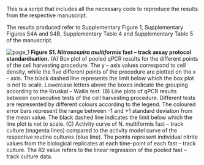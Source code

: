 This is a script that includes all the necessary code to reproduce the results from the respective manuscript. 

The results produced refer to Supplementary Figure 1, Supplementary Figures S4A and S4B, Supplementary Table 4 and Supplementary Table 5 of the manuscript.

![page_1](https://github.com/user-attachments/assets/b71fa8bd-da07-41ea-8e84-1a829eb67ef8)
**Figure S1. _Nitrosospira multiformis_ fast – track assay protocol standardisation.** (A) Box plot of pooled qPCR results for the different points of the cell harvesting procedure. The y – axis values correspond to cell density, while the five different points of the procedure are plotted on the x – axis. The black dashed line represents the limit below which the box plot is not to scale. Lowercase letters above the boxes indicate the grouping according to the Kruskal – Wallis test. (B) Line plots of qPCR results between consecutive tests of the cell harvesting procedure. Different tests are represented by different colours according to the legend. The coloured error bars represent the range between -1 and +1 standard deviation from the mean value. The black dashed line indicates the limit below which the line plot is not to scale. (C) Activity curve of N. multiformis fast – track culture (magenta lines) compared to the activity model curve of the respective routine cultures (blue line). The points represent individual nitrite values from the biological replicates at each time-point of each fast – track culture. The R2 value refers to the linear regression of the pooled fast – track culture data. 
